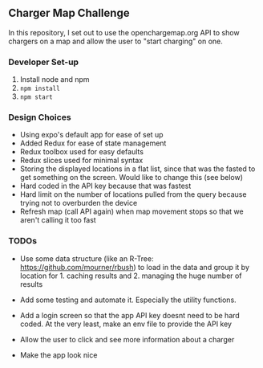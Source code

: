 ## Charger Map Challenge

In this repository, I set out to use the openchargemap.org API to show chargers on a map and allow the user to "start charging" on one.

### Developer Set-up

1. Install node and npm
1. `npm install`
1. `npm start`

### Design Choices

- Using expo's default app for ease of set up
- Added Redux for ease of state management
- Redux toolbox used for easy defaults
- Redux slices used for minimal syntax
- Storing the displayed locations in a flat list, since that was the fasted to get something on the screen. Would like to change this (see below)
- Hard coded in the API key because that was fastest
- Hard limit on the number of locations pulled from the query because trying not to overburden the device
- Refresh map (call API again) when map movement stops so that we aren't calling it too fast

### TODOs

- Use some data structure (like an R-Tree: https://github.com/mourner/rbush) to load in the data and group it by location for 1. caching results and 2. managing the huge number of results

- Add some testing and automate it. Especially the utility functions.

- Add a login screen so that the app API key doesnt need to be hard coded. At the very least, make an env file to provide the API key

- Allow the user to click and see more information about a charger

- Make the app look nice
